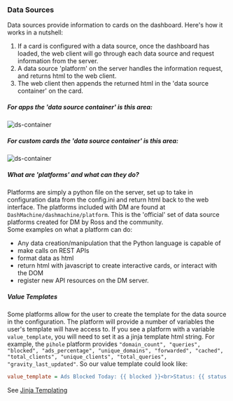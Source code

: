 ### Data Sources
Data sources provide information to cards on the dashboard. Here's how it works in a nutshell:

1. If a card is configured with a data source, once the dashboard has loaded, the web client will go through each data source and request information from the server.
2. A data source 'platform' on the server handles the information request, and returns html to the web client.
3. The web client then appends the returned html in the 'data source container' on the card.

<div class="divider"></div>

##### For apps the 'data source container' is this area:

![ds-container](/static/images/docs/app-ds-container.png)


##### For custom cards the 'data source container' is this area:

![ds-container](/static/images/docs/custom-ds-container.png)

<div class="divider"></div>

##### What are 'platforms' and what can they do?
Platforms are simply a python file on the server, set up to take in configuration data from the config.ini and return html back to the web interface. The platforms included with DM are found at `DashMachine/dashmachine/platform`. This is the 'official' set of data source platforms created for DM by Ross and the community.
<br>
Some examples on what a platform can do:

- Any data creation/manipulation that the Python language is capable of
- make calls on REST APIs
- format data as html
- return html with javascript to create interactive cards, or interact with the DOM
- register new API resources on the DM server.

<div class="divider"></div>

##### Value Templates
Some platforms allow for the user to create the template for the data source in the configuration. The platform will provide a number of variables the user's template will have access to. If you see a platform with a variable `value_template`, you will need to set it as a jinja template html string. For example, the `pihole` platform provides `"domain_count", "queries", "blocked", "ads_percentage", "unique_domains", "forwarded", "cached", "total_clients", "unique_clients", "total_queries", "gravity_last_updated"`. So our value template could look like:
```ini
value_template = Ads Blocked Today: {{ blocked }}<br>Status: {{ status }}<br>Queries today: {{ queries }}
```
See [Jinja Templating](https://jinja.palletsprojects.com/en/2.11.x/templates/)